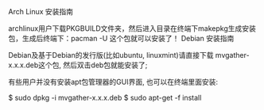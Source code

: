Arch Linux 安装指南

archlinux用户下载PKGBUILD文件夹，然后进入目录在终端下makepkg生成安装包，生成后终端下：pacman -U 这个包就可以安装了！
Debian 安装指南

Debian及基于Debian的发行版(比如ubuntu, linuxmint)请直接下载 mvgather-x.x.x.deb这个包, 然后双击deb包就能安装了;

有些用户并没有安装apt包管理器的GUI界面, 也可以在终端里面安装:

$ sudo dpkg -i mvgather-x.x.x.deb
$ sudo apt-get -f install
